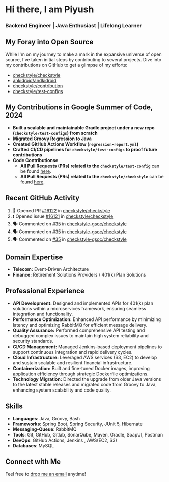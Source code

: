 # Hi there, I am Piyush
### Backend Engineer | Java Enthusiast | Lifelong Learner

## My Foray into Open Source
While I'm on my journey to make a mark in the expansive universe of open source, I've taken initial steps by contributing to several projects. Dive into my contributions on GitHub to get a glimpse of my efforts:
- [checkstyle/checkstyle](https://github.com/checkstyle/checkstyle/pulls?q=is%3Apr+author%3Arelentless-pursuit+is%3Amerged+merged%3A%3E2023-01-01)
- [ankidroid/andkidroid](https://github.com/ankidroid/Anki-Android/pulls?q=is%3Apr+author%3Arelentless-pursuit+is%3Amerged+merged%3A%3E2023-01-01)
- [checkstyle/contribution](https://github.com/checkstyle/contribution/pulls?q=is%3Apr+author%3Arelentless-pursuit)
- [checkstyle/test-configs](https://github.com/checkstyle/test-configs/pulls?q=is%3Apr+is%3Amerged)

## My Contributions in Google Summer of Code, 2024
- **Built a scalable and maintainable Gradle project under a new repo (`checkstyle/test-configs`) from scratch**
- **Migrated Groovy Regression to Java**
- **Created GitHub Actions Workflow (`regression-report.yml`)**
- **Crafted CI/CD pipelines for `checkstyle/test-configs` to proof future contributions**
- **Code Contributionse**
  - **All Pull Requests (PRs) related to the `checkstyle/test-config`** can be found [here](https://github.com/checkstyle/test-configs/pulls?q=is%3Apr+is%3Amerged+author%3Arelentless-pursuit+created%3A%3E%3D2024-05-01+merged%3A%3C%3D2024-10-16).
  - **All Pull Requests (PRs) related to the `checkstyle/checkstyle`** can be found [here](https://github.com/checkstyle/checkstyle/pulls?q=is%3Apr+is%3Amerged+author%3Arelentless-pursuit+created%3A%3E%3D2024-05-01+merged%3A%3C%3D2024-10-16).

## Recent GitHub Activity
<!--START_SECTION:activity-->
1. 💪 Opened PR [#16122](https://github.com/checkstyle/checkstyle/pull/16122) in [checkstyle/checkstyle](https://github.com/checkstyle/checkstyle)
2. ❗ Opened issue [#16121](https://github.com/checkstyle/checkstyle/issues/16121) in [checkstyle/checkstyle](https://github.com/checkstyle/checkstyle)
3. 🗣 Commented on [#35](https://github.com/checkstyle-gsoc/checkstyle/pull/35#issuecomment-2572506388) in [checkstyle-gsoc/checkstyle](https://github.com/checkstyle-gsoc/checkstyle)
4. 🗣 Commented on [#35](https://github.com/checkstyle-gsoc/checkstyle/pull/35#issuecomment-2572470105) in [checkstyle-gsoc/checkstyle](https://github.com/checkstyle-gsoc/checkstyle)
5. 🗣 Commented on [#35](https://github.com/checkstyle-gsoc/checkstyle/pull/35#issuecomment-2571468300) in [checkstyle-gsoc/checkstyle](https://github.com/checkstyle-gsoc/checkstyle)
<!--END_SECTION:activity-->

## Domain Expertise
- **Telecom:** Event-Driven Architecture
- **Finance:** Retirement Solutions Providers / 401(k) Plan Solutions

## Professional Experience
- **API Development:** Designed and implemented APIs for 401(k) plan solutions within a microservices framework, ensuring seamless integration and functionality.
- **Performance Optimization:** Enhanced API performance by minimizing latency and optimizing RabbitMQ for efficient message delivery.
- **Quality Assurance:** Performed comprehensive API testing and debugged complex issues to maintain high system reliability and security standards.
- **CI/CD Management:** Managed Jenkins-based deployment pipelines to support continuous integration and rapid delivery cycles.
- **Cloud Infrastructure:** Leveraged AWS services (S3, EC2) to develop and sustain scalable and resilient financial infrastructure.
- **Containerization:** Built and fine-tuned Docker images, improving application efficiency through strategic Dockerfile optimizations.
- **Technology Migration:** Directed the upgrade from older Java versions to the latest stable releases and migrated code from Groovy to Java, enhancing system scalability and code quality.

## Skills
- **Languages**: Java, Groovy, Bash  
- **Frameworks**: Spring Boot, Spring Security, JUnit 5, Hibernate
- **Messaging-Queue**: RabbitMQ  
- **Tools**: Git, GitHub, Gitlab, SonarQube, Maven, Gradle, SoapUI, Postman  
- **DevOps**: GitHub Actions, Jenkins , AWS(EC2, S3)
- **Databases**: MySQL

## Connect with Me
Feel free to [drop me an email](mailto:piyush.sadangi@gmail.com) anytime!
